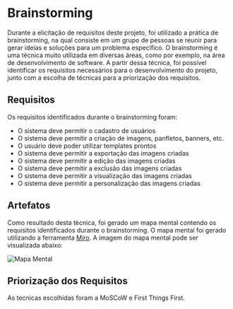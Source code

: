 # Brainstorming

Durante a elicitação de requisitos deste projeto, foi utilizado a prática de
brainstorming, na qual consiste em um grupo de pessoas se reunir para gerar
ideias e soluções para um problema específico. O brainstorming é uma técnica
muito utilizada em diversas áreas, como por exemplo, na área de desenvolvimento
de software. A partir dessa técnica, foi possível identificar os requisitos
necessários para o desenvolvimento do projeto, junto com a escolha de técnicas
para a priorização dos requisitos.

## Requisitos

Os requisitos identificados durante o brainstorming foram:

- O sistema deve permitir o cadastro de usuários
- O sistema deve permitir a criação de imagens, panfletos, banners, etc.
- O usuário deve poder utilizar templates prontos
- O sistema deve permitir a exportação das imagens criadas
- O sistema deve permitir a edição das imagens criadas
- O sistema deve permitir a exclusão das imagens criadas
- O sistema deve permitir a visualização das imagens criadas
- O sistema deve permitir a personalização das imagens criadas

## Artefatos

Como resultado desta técnica, foi gerado um mapa mental contendo os requisitos
identificados durante o brainstorming. O mapa mental foi gerado utilizando a
ferramenta [Miro](https://miro.com/). A imagem do mapa mental pode ser
visualizada abaixo:

![Mapa Mental](images/Mapa-Mental.png)

## Priorização dos Requisitos

As tecnicas escolhidas foram a MoSCoW e First Things First.
